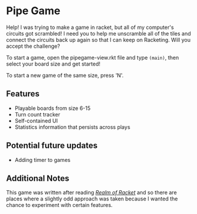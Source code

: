 # Pipe Game

Help! I was trying to make a game in racket, but all of my computer's circuits
got scrambled! I need you to help me unscramble all of the tiles and connect the
circuits back up again so that I can keep on Racketing. Will you accept the
challenge? 

To start a game, open the pipegame-view.rkt file and type `(main)`, then select your board size and get started!

To start a new game of the same size, press 'N'.

## Features
- Playable boards from size 6-15
- Turn count tracker
- Self-contained UI
- Statistics information that persists across plays

## Potential future updates
- Adding timer to games

## Additional Notes
This game was written after reading [_Realm of Racket_](realmofracket.com) and so there are places where a slightly odd approach was taken because I wanted the chance to experiment with certain features.  
